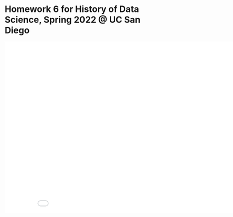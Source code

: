 # Homework 6 for History of Data Science, Spring 2022 @ UC San Diego

<iframe src='../snow-map.html' width=900 height=550 frameBorder=0></iframe>
